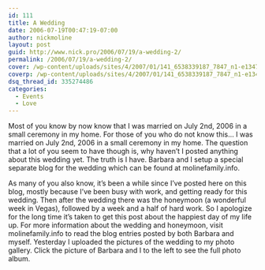 ```yaml
---
id: 111
title: A Wedding
date: 2006-07-19T00:47:19-07:00
author: nickmoline
layout: post
guid: http://www.nick.pro/2006/07/19/a-wedding-2/
permalink: /2006/07/19/a-wedding-2/
cover: /wp-content/uploads/sites/4/2007/01/141_6538339187_7847_n1-e1347661883855.jpg
coverp: /wp-content/uploads/sites/4/2007/01/141_6538339187_7847_n1-e1347661883855.webp
dsq_thread_id: 335274486
categories:
  - Events
  - Love
---
```

Most of you know by now know that I was married on July 2nd, 2006 in a small ceremony in my home. For those of you who do not know this&#8230; I was married on July 2nd, 2006 in a small ceremony in my home. The question that a lot of you seem to have though is, why haven&#8217;t I posted anything about this wedding yet. The truth is I have. Barbara and I setup a special separate blog for the wedding which can be found at molinefamily.info.

As many of you also know, it&#8217;s been a while since I&#8217;ve posted here on this blog, mostly because I&#8217;ve been busy with work, and getting ready for this wedding. Then after the wedding there was the honeymoon (a wonderful week in Vegas), followed by a week and a half of hard work. So I apologize for the long time it&#8217;s taken to get this post about the happiest day of my life up. For more information about the wedding and honeymoon, visit molinefamily.info to read the blog entries posted by both Barbara and myself. Yesterday I uploaded the pictures of the wedding to my photo gallery. Click the picture of Barbara and I to the left to see the full photo album.